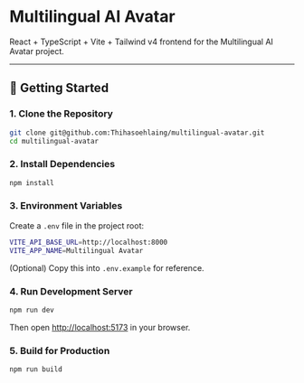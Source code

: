 # Multilingual AI Avatar

React + TypeScript + Vite + Tailwind v4 frontend for the Multilingual AI Avatar project.

---

## 🚀 Getting Started

### 1. Clone the Repository
```bash
git clone git@github.com:Thihasoehlaing/multilingual-avatar.git
cd multilingual-avatar
```

### 2. Install Dependencies
```bash
npm install
```

### 3. Environment Variables
Create a `.env` file in the project root:
```bash
VITE_API_BASE_URL=http://localhost:8000
VITE_APP_NAME=Multilingual Avatar
```

(Optional) Copy this into `.env.example` for reference.

### 4. Run Development Server
```bash
npm run dev
```

Then open [http://localhost:5173](http://localhost:5173) in your browser.

### 5. Build for Production
```bash
npm run build
```